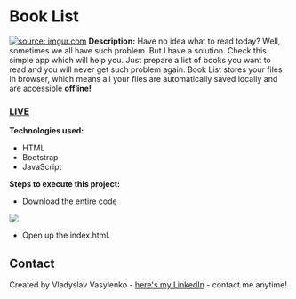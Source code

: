 # Book List
<a href="https://imgur.com/mUG8Ohy"><img src="https://i.imgur.com/mUG8Ohy.gif" title="source: imgur.com" /></a>
**Description:**
Have no idea what to read today? Well, sometimes we all have such problem. But I have a solution. Check this simple app which will help you. Just prepare a list of books you want to read and you will never get such problem again. Book List stores your files in browser, which means all your files are automatically saved locally and are accessible **offline!**
### [LIVE](https://vladyslav.github.io/Book-List/)
**Technologies used:**
 - HTML
 - Bootstrap
 - JavaScript
 
 **Steps to execute this project:**
 - Download the entire code
 
![](https://i.imgur.com/mzqjgS4.png)
 - Open up the index.html.
 
## Contact
Created by Vladyslav Vasylenko - [here's my LinkedIn](https://www.linkedin.com/in/vladvasylenko/) - contact me anytime!
